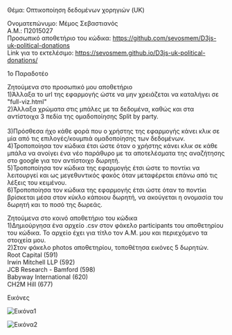 Θέμα: Οπτικοποίηση δεδομένων χορηγιών (UK)

Ονοματεπώνυμο: Μέμος Σεβαστιανός
<br>Α.Μ.: Π2015027
<br>Προσωπικό αποθετήριο του κώδικα: https://github.com/sevosmem/D3js-uk-political-donations
<br>Link για το εκτελέσιμο: https://sevosmem.github.io/D3js-uk-political-donations/

1ο Παραδοτέο

Ζητούμενα στο προσωπικό μου αποθετήριο
<br>1)Άλλαξα το url της εφαρμογής ώστε να μην χρειάζεται να καταλήγει σε "full-viz.html"
<br>2)Άλλαξα χρώματα στις μπάλες με τα δεδομένα, καθώς και στα αντίστοιχα 3 πεδία της ομαδοποίησης Split by party.
<br><br>3)Πρόσθεσα ήχο κάθε φορά που ο χρήστης της εφαρμογής κάνει κλικ σε μία από τις επιλογές/κουμπιά ομαδοποίησης των δεδομένων.
<br>4)Τροποποίησα τον κώδικα έτσι ώστε όταν ο χρήστης κάνει κλικ σε κάθε μπάλα να ανοίγει ένα νέο παράθυρο με τα αποτελέσματα της αναζήτησης στο google για τον αντίστοιχο δωρητή.
<br>5)Τροποποίησα τον κώδικα της εφαρμογής έτσι ώστε το ποντίκι να λειτουργεί και ως μεγεθυντικός φακός όταν μεταφέρεται επάνω από τις λέξεις του κειμένου.
<br>6)Τροποποίησα τον κώδικα της εφαρμογής έτσι ώστε όταν το ποντίκι βρίσκεται μέσα στον κύκλο κάποιου δωρητή, να ακούγεται η ονομασία του δωρητή και το ποσό της δωρεάς.

Ζητούμενα στο κοινό αποθετήριο του κώδικα
<br>1)Δημιούργησα ένα αρχείο .csv στον φάκελο participants του αποθετηρίου του κώδικα. Το αρχείο έχει για τίτλο τον Α.Μ. μου και περιεχόμενο τα στοιχεία μου.
<br>2)Στον φάκελο photos αποθετηρίου, τοποθέτησα εικόνες 5 δωρητών.
  <br>Root Capital (591)
  <br>Irwin Mitchell LLP (592)
  <br>JCB Research - Bamford (598)
  <br>Babyway International (620)
  <br>CH2M Hill (677)
  
  Εικόνες
  
  
  ![Εικόνα1](pics/Screenshot_1.png)
 
 
  ![Εικόνα2](pics/Screenshot_2.png)
